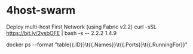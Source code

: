 # 4host-swarm
Deploy multi-host First Network (using Fabric v2.2)
curl -sSL https://bit.ly/2ysbOFE | bash -s -- 2.2.2 1.4.9


docker ps --format "table{{.ID}}\t{{.Names}}\t{{.Ports}}\t{{.RunningFor}}"

